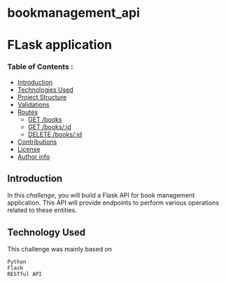 # bookmanagement_api
# FLask application

###  Table of Contents :

- [Introduction](#introduction)
- [Technologies Used](#technologies_used)
- [Project Structure](#project_structure)
- [Validations](#validations)
- [Routes](#routes)
  - [GET /books](#get-books)
  - [GET /books/:id](#get-booksid)
  - [DELETE /books/:id](#delete-booksid)
- [Contributions](#contributions)
- [License](#License)
- [Author info](#author)

  

## Introduction

In this *challenge*, you will build a Flask API for book management application. This API will provide endpoints to perform various operations related to these entities.

## Technology Used

This challenge was mainly based on

    Python
    Flask
    RESTful API
    